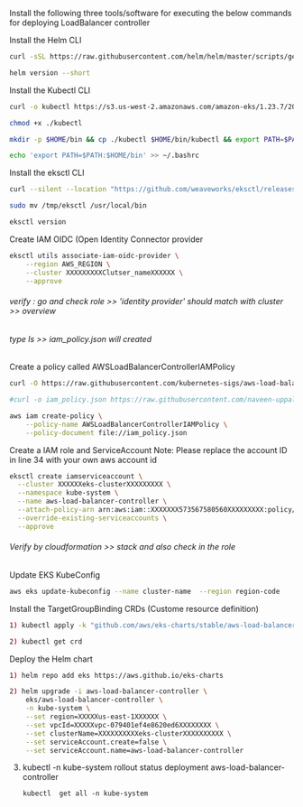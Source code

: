 Install the following three tools/software for executing the below commands for deploying LoadBalancer controller


Install the Helm CLI
```bash
curl -sSL https://raw.githubusercontent.com/helm/helm/master/scripts/get-helm-3 | bash
```
```bash
helm version --short
```

Install the Kubectl CLI
```bash
curl -o kubectl https://s3.us-west-2.amazonaws.com/amazon-eks/1.23.7/2022-06-29/bin/linux/amd64/kubectl
```
```bash
chmod +x ./kubectl
```
```bash
mkdir -p $HOME/bin && cp ./kubectl $HOME/bin/kubectl && export PATH=$PATH:$HOME/bin
```
```bash
echo 'export PATH=$PATH:$HOME/bin' >> ~/.bashrc
```

Install the eksctl CLI
```bash
curl --silent --location "https://github.com/weaveworks/eksctl/releases/latest/download/eksctl_$(uname -s)_amd64.tar.gz" | tar xz -C /tmp
```
```bash
sudo mv /tmp/eksctl /usr/local/bin
```
```bash
eksctl version
```
Create IAM OIDC (Open Identity Connector provider
```bash
eksctl utils associate-iam-oidc-provider \
    --region AWS_REGION \
    --cluster XXXXXXXXXClutser_nameXXXXXX \
    --approve
```
 <h6>verify : go and check role >> 'identity provider' should match with cluster >> overview</h6>
<h6> type ls >> iam_policy.json will created</h6>

 Create a policy called AWSLoadBalancerControllerIAMPolicy

```bash
curl -O https://raw.githubusercontent.com/kubernetes-sigs/aws-load-balancer-controller/v2.12.0/docs/install/iam_policy.json
```

```bash
#curl -o iam_policy.json https://raw.githubusercontent.com/naveen-uppala/ContainerOrchestration/main/EKS/Ingress/iam_policy.json
```
```bash
aws iam create-policy \
    --policy-name AWSLoadBalancerControllerIAMPolicy \
    --policy-document file://iam_policy.json
```

Create a IAM role and ServiceAccount
Note: Please replace the account ID in line 34 with your own aws account id
```bash
eksctl create iamserviceaccount \
  --cluster XXXXXXeks-clusterXXXXXXXXX \
  --namespace kube-system \
  --name aws-load-balancer-controller \
  --attach-policy-arn arn:aws:iam::XXXXXXX573567580560XXXXXXXXX:policy/AWSLoadBalancerControllerIAMPolicy \
  --override-existing-serviceaccounts \
  --approve
```
<h6>Verify by cloudformation >> stack and also check in the role</h6>

Update EKS KubeConfig 
```bash
aws eks update-kubeconfig --name cluster-name  --region region-code
```
Install the TargetGroupBinding CRDs (Custome resource definition) 
```bash
1) kubectl apply -k "github.com/aws/eks-charts/stable/aws-load-balancer-controller/crds?ref=master"
```
```bash
2) kubectl get crd
```
Deploy the Helm chart
```bash
1) helm repo add eks https://aws.github.io/eks-charts
```
```bash
2) helm upgrade -i aws-load-balancer-controller \
    eks/aws-load-balancer-controller \
    -n kube-system \
    --set region=XXXXXus-east-1XXXXXX \
    --set vpcId=XXXXXvpc-079401ef4e8620ed6XXXXXXXX \
    --set clusterName=XXXXXXXXXXeks-clusterXXXXXXXXXX \
    --set serviceAccount.create=false \
    --set serviceAccount.name=aws-load-balancer-controller 
```

3) kubectl -n kube-system rollout status deployment aws-load-balancer-controller

   ```
   kubectl  get all -n kube-system
   ```
